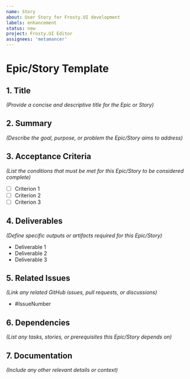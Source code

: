 ```yaml
---
name: Story
about: User Story for Frosty.UI development
labels: enhancement
status: new
project: Frosty.UI Editor
assignees: 'metamancer'
---
```


# Epic/Story Template

## 1. Title  
*(Provide a concise and descriptive title for the Epic or Story)*  

## 2. Summary  
*(Describe the goal, purpose, or problem the Epic/Story aims to address)*  

## 3. Acceptance Criteria  
*(List the conditions that must be met for this Epic/Story to be considered complete)*  
- [ ] Criterion 1  
- [ ] Criterion 2  
- [ ] Criterion 3  

## 4. Deliverables  
*(Define specific outputs or artifacts required for this Epic/Story)*  
- Deliverable 1  
- Deliverable 2  
- Deliverable 3  

## 5. Related Issues  
*(Link any related GitHub issues, pull requests, or discussions)*  
- #IssueNumber  

## 6. Dependencies  
*(List any tasks, stories, or prerequisites this Epic/Story depends on)*  

## 7. Documentation
*(Include any other relevant details or context)*
